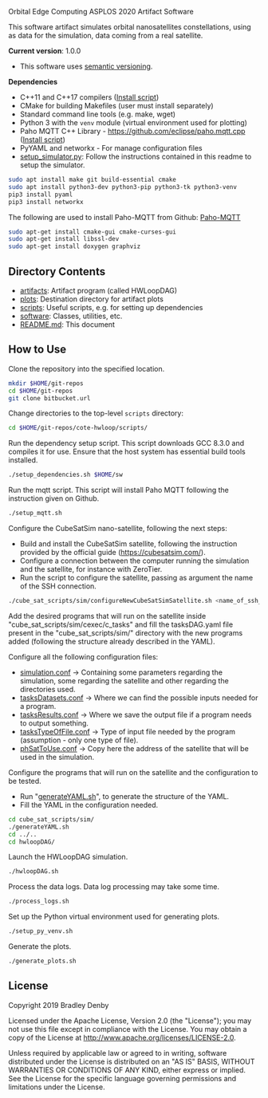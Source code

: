 Orbital Edge Computing ASPLOS 2020 Artifact Software

This software artifact simulates orbital nanosatellites constellations, using as data for the simulation, data coming from a real satellite.

**Current version**: 1.0.0

* This software uses [semantic versioning](http://semver.org).

**Dependencies**

* C++11 and C++17 compilers ([Install script](scripts/setup_dependencies.sh))
* CMake for building Makefiles (user must install separately)
* Standard command line tools (e.g. make, wget)
* Python 3 with the `venv` module (virtual environment used for plotting)
* Paho MQTT C++ Library - https://github.com/eclipse/paho.mqtt.cpp ([Install script](scripts/setup_mqtt.sh))
* PyYAML and networkx - For manage configuration files
* [setup_simulator.py](scripts/setup_simulator.sh): Follow the instructions contained in this readme to setup the simulator.

```bash
sudo apt install make git build-essential cmake
sudo apt install python3-dev python3-pip python3-tk python3-venv
pip3 install pyaml
pip3 install networkx
```

The following are used to install Paho-MQTT from Github: [Paho-MQTT](https://github.com/eclipse/paho.mqtt.cpp)

```bash
sudo apt-get install cmake-gui cmake-curses-gui
sudo apt-get install libssl-dev
sudo apt-get install doxygen graphviz
```

## Directory Contents

* [artifacts](artifacts/README.md): Artifact program (called HWLoopDAG)
* [plots](plots/README.md): Destination directory for artifact plots
* [scripts](scripts/README.md): Useful scripts, e.g. for setting up dependencies
* [software](software/README.md): Classes, utilities, etc.
* [README.md](README.md): This document

## How to Use

Clone the repository into the specified location.

```bash
mkdir $HOME/git-repos
cd $HOME/git-repos
git clone bitbucket.url
```

Change directories to the top-level `scripts` directory:

```bash
cd $HOME/git-repos/cote-hwloop/scripts/
```

Run the dependency setup script. This script downloads GCC 8.3.0 and compiles it
for use. Ensure that the host system has essential build tools installed.

```bash
./setup_dependencies.sh $HOME/sw
```

Run the mqtt script.
This script will install Paho MQTT following the instruction given on Github.

```bash
./setup_mqtt.sh
```


Configure the CubeSatSim nano-satellite, following the next steps:
* Build and install the CubeSatSim satellite, following the instruction provided by the official guide (https://cubesatsim.com/).
* Configure a connection between the computer running the simulation and the satellite, for instance with ZeroTier.
* Run the script to configure the satellite, passing as argument the name of the SSH connection.

```bash
./cube_sat_scripts/sim/configureNewCubeSatSimSatellite.sh <name_of_ssh_connection>
```


Add the desired programs that will run on the satellite inside "cube_sat_scripts/sim/cexec/c_tasks" and fill the
tasksDAG.yaml file present in the "cube_sat_scripts/sim/" directory with the new programs added (following the structure
already described in the YAML).


Configure all the following configuration files:
* [simulation.conf](scripts/cube_sat_scripts/sim/simulation.conf) -> Containing some parameters regarding the simulation, some regarding the satellite and other regarding the directories used.
* [tasksDatasets.conf](scripts/cube_sat_scripts/sim/cexec/tasksDatasets.conf) -> Where we can find the possible inputs needed for a program.
* [tasksResults.conf](scripts/cube_sat_scripts/sim/cexec/tasksResults.conf) -> Where we save the output file if a program needs to output something.
* [tasksTypeOfFile.conf](scripts/cube_sat_scripts/sim/cexec/tasksTypeOfFile.conf) -> Type of input file needed by the program (assumption - only one type of file).
* [phSatToUse.conf](scripts/cube_sat_scripts/sim/phSatToUse.conf) -> Copy here the address of the satellite that will be used in the simulation.


Configure the programs that will run on the satellite and the configuration to be tested.
* Run "[generateYAML.sh](scripts/cube_sat_scripts/sim/generateYAML.sh)", to generate the structure of the YAML.
* Fill the YAML in the configuration needed.

```bash
cd cube_sat_scripts/sim/
./generateYAML.sh
cd ../..
cd hwloopDAG/
```


Launch the HWLoopDAG simulation.

```bash
./hwloopDAG.sh
```

Process the data logs. Data log processing may take some time.

```bash
./process_logs.sh
```

Set up the Python virtual environment used for generating plots.

```bash
./setup_py_venv.sh
```

Generate the plots.

```bash
./generate_plots.sh
```

## License

Copyright 2019 Bradley Denby

Licensed under the Apache License, Version 2.0 (the "License"); you may not use
this file except in compliance with the License. You may obtain a copy of the
License at <http://www.apache.org/licenses/LICENSE-2.0>.

Unless required by applicable law or agreed to in writing, software distributed
under the License is distributed on an "AS IS" BASIS, WITHOUT WARRANTIES OR
CONDITIONS OF ANY KIND, either express or implied. See the License for the
specific language governing permissions and limitations under the License.
